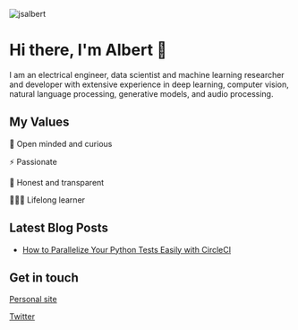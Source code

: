 <p align="left"> <img src="https://komarev.com/ghpvc/?username=jsalbert" alt="jsalbert" /> </p>

# Hi there, I'm Albert 👋 

I am an electrical engineer, data scientist and machine learning researcher and developer with extensive experience in deep learning, computer vision, natural language processing, generative models, and audio processing. 

## My Values

🌟 Open minded and curious

⚡️ Passionate

🍏 Honest and transparent

👨🏻‍💻 Lifelong learner

## Latest Blog Posts

<!-- BLOG-POST-LIST:START -->
- [How to Parallelize Your Python Tests Easily with CircleCI](https://levelup.gitconnected.com/how-to-parallelize-your-python-tests-easily-with-circleci-473bd79eba98?source=rss-8ee877dce271------2)
<!-- BLOG-POST-LIST:END -->

## Get in touch

[Personal site](https://jsalbert.github.io/)

[Twitter](https://twitter.com/jsalbert_)
